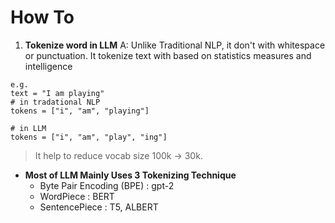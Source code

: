 # How To

1. **Tokenize word in LLM**
A: Unlike Traditional NLP, it don't with whitespace or punctuation.
It tokenize text with based on statistics measures and intelligence

```plane text
e.g. 
text = "I am playing"
# in tradational NLP
tokens = ["i", "am", "playing"]

# in LLM
tokens = ["i", "am", "play", "ing"]
```

> It help to reduce vocab size 100k -> 30k.

- **Most of LLM Mainly Uses 3 Tokenizing Technique**    
    - Byte Pair Encoding (BPE) : gpt-2
    - WordPiece : BERT
    - SentencePiece : T5, ALBERT


